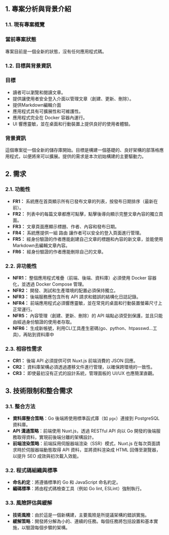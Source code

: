 ## **1. 專案分析與背景介紹**

### **1.1. 現有專案概覽**

### **當前專案狀態**

專案目前是一個全新的狀態，沒有任何應用程式碼。

### **1.2. 目標與背景資訊**

### **目標**

- 讀者可以瀏覽和閱讀文章。
- 提供讓使用者安全登入介面以管理文章（創建、更新、刪除）。
- 提供Markdown編輯介面
- 應用程式具有可擴展性和可維護性。
- 應用程式完全在 Docker 容器內運行。
- UI 響應靈敏，並在桌面和行動裝置上提供良好的使用者體驗。

### **背景資訊**

這個專案從一個全新的儲存庫開始。目標是構建一個基礎的、良好架構的部落格應用程式，以便將來可以擴展。提供的需求是本次初始構建的主要驅動力。

## **2. 需求**

### **2.1. 功能性**

- **FR1：** 系統應在首頁顯示所有已發布文章的列表，按發布日期排序（最新在前）。
- **FR2：** 列表中的每篇文章都應可點擊，點擊後導向顯示完整文章內容的獨立頁面。
- **FR3：** 文章頁面應顯示標題、作者、內容和發布日期。
- **FR4：** 系統應提供一組 路由 讓作者可以安全的登入頁面進行管理。
- **FR5：** 經身份驗證的作者應能創建自己文章的標題和內容的新文章，並能使用Markdown去編輯文章內容。
- **FR6：** 經身份驗證的作者應能刪除自己的文章。

### **2.2. 非功能性**

- **NFR1：** 整個應用程式堆疊（前端、後端、資料庫）必須使用 Docker 容器化，並透過 Docker Compose 管理。
- **NFR2：** 開發、測試和生產環境的配置必須保持獨立。
- **NFR3：** 後端服務應包含所有 API 請求和錯誤的結構化日誌記錄。
- **NFR4：** 前端應用程式必須響應靈敏，並在常見的桌面和行動裝置螢幕尺寸上正常運行。
- **NFR5：** 內容管理（創建、更新、刪除）的 API 端點必須受到保護，並且只能由經過身份驗證的使用者存取。
- **NFR6：** 生成新帳號，利用CLI工具產生密碼(go、python、htpasswd...工具)，再貼到資料庫中

### **2.3. 相容性需求**

- **CR1：** 後端 API 必須提供可供 Nuxt.js 前端消費的 JSON 回應。
- **CR2：** 資料庫架構必須透過遷移文件進行管理，以確保跨環境的一致性。
- **CR3：** 即使最初沒有正式的設計系統，管理面板的 UI/UX 也應簡潔直觀。


## **3. 技術限制和整合需求**

### **3.1. 整合方法**

- **資料庫整合策略**：Go 後端將使用標準函式庫（如 `pgx`）連接到 PostgreSQL 資料庫。
- **API 溝通策略**：前端使用 Nuxt.js，透過 RESTful API 向以 Go 開發的後端服務取得資料，實現前後端分離的架構設計。
- **前端渲染策略**：前端採用伺服器端渲染（SSR）模式，Nuxt.js 在每次頁面請求時於伺服器端動態取得 API 資料，並將資料渲染成 HTML 回傳至瀏覽器，以提升 SEO 成效與初次載入效能。

### **3.2. 程式碼組織與標準**
- **命名約定**：將遵循標準的 Go 和 JavaScript 命名約定。
- **編碼標準**：將由程式碼檢查工具（例如 Go lint, ESLint）強制執行。

### **3.3. 風險評估與緩解**

- **技術風險**：由於這是一個新構建，主要風險是所提議架構的錯誤實施。
- **緩解策略**：開發將分解為小的、連續的任務。每個任務將包括設置和基本實施，以驗證每個步驟的架構。